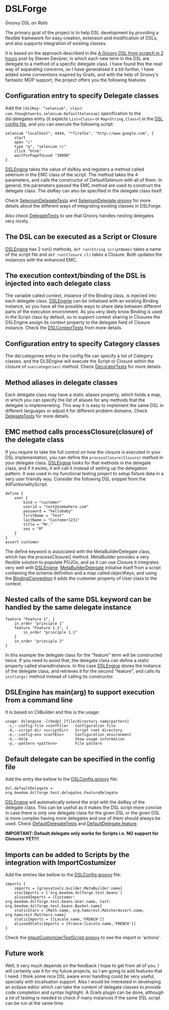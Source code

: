 DSLForge
========

*Groovy DSL on Rails*

The primary goal of the project is to help DSL development by providing a flexible framework for easy creation,
extension and modification of DSLs, and also supports integration of existing classes.

It is based on the approach described in the
[A Groovy DSL from scratch in 2 hours](http://groovy.dzone.com/news/groovy-dsl-scratch-2-hours) post by Steven Devijver,
in which each new term in the DSL are delegate to a method of a specific delegate class. I have found this the 
neat way of separating concerns, so I have generalised it a bit further, I have added some conventions inspired 
by Grails, and with the help of Groovy's fantastic MOP support, the project offers you the following features:


Configuration entry to specify Delegate classes
-----------------------------------------------

Add the `[dslKey: "selenium", clazz: com.thoughtworks.selenium.DefaultSelenium]` specification to the dsl.delegates 
entry (it expects `List<Class>` or `Map<String,Class>`) in the 
[DSL config file](https://github.com/kovax/dslforge/blob/master/src/test/conf/DelegateTestConfig.groovy),
and you can execute the following script:

    selenium "localhost", 4444, "*firefox", "http://www.google.com", {
        start
        open "/"
        type "q", "selenium rc"
        click "btnG"
        waitForPageToLoad "30000"
    }

[DSLEngine](https://github.com/kovax/dslforge/blob/master/src/main/groovy/org/beedom/dslforge/DSLEngine.groovy)
takes the value of dslKey and registers a method called selenium in the EMC class of the script. 
The method takes the 4 parameters, and calls the constructor of DefaultSelenum with all of them. In general, 
the parameters passed the EMC method are used to construct the delegate class. The dslKey can also be specified 
in the delegate class itself.

Check [SeleniumDelagateTests](https://github.com/kovax/dslforge/blob/master/src/test/groovy/org/beedom/dslforge/test/SeleniumDelagateTests.groovy)
and [SeleniumDelegate.groovy](https://github.com/kovax/dslforge/blob/master/src/test/groovy/org/beedom/dslforge/test/delegates/SeleniumDelegate.groovy)
for more details about the different ways of integrating existing classes in DSLForge.

Also check [DelegateTests](https://github.com/kovax/dslforge/blob/master/src/test/groovy/org/beedom/dslforge/test/DelegateTests.groovy)
to see that Groovy handles nesting delegates very nicely.


The DSL can be executed as a Script or Closure
-----------------------------------------------------

[DSLEngine](https://github.com/kovax/dslforge/blob/master/src/main/groovy/org/beedom/dslforge/DSLEngine.groovy)
has 2 run() methods, `def run(String scriptName)` takes a name of the script file and `def run(Closure cl)` takes
a Closure. Both updates the instances with the enhanced EMC.


The execution context/binding of the DSL is injected into each delegate class
-----------------------------------------------------------------------------

The variable called context, instance of the Binding class, is injected into each delegate class. 
[DSLEngine](https://github.com/kovax/dslforge/blob/master/src/main/groovy/org/beedom/dslforge/DSLEngine.groovy)
can be initialised with an existing Binding instance, so you have all the possible ways to share data between 
different parts of the execution environment. As you very likely know Binding is used in the Script class by default, 
so to support context sharing in Closures the DSLEngine assign its context property to the delegate field of Closure
instance.
Check the [DSLContextTests](https://github.com/kovax/dslforge/blob/master/src/test/groovy/org/beedom/dslforge/test/DSLContextTests.groovy)
from more details.


Configuration entry to specify Category classes
-----------------------------------------------

The dsl.categories entry in the config file can specify a list of Category classes, and the DLSEngine will execute
the Script or Closure within the closure of `use(categories)` method.
Check [DecoratorTests](https://github.com/kovax/dslforge/blob/master/src/test/groovy/org/beedom/dslforge/test/DecoratorTests.groovy)
for more details.


Method aliases in delegate classes
----------------------------------

Each delegate class may have a static aliases property, which holds a map, in which you can specify the list of aliases
for any methods that the delegate is implemeneting. This way it is easy to implement the same DSL in different languages
or adjust it for different problem domains. 
Check [DelegateTests](https://github.com/kovax/dslforge/blob/master/src/test/groovy/org/beedom/dslforge/test/DelegateTests.groovy)
for more details. 


EMC method calls processClosure(closure) of the delegate class
--------------------------------------------------------------

If you require to take the full control on how the closure is executed in your DSL implementation, you can define
the `processClosure(Closure)` method in your delegate class.
[DSLEngine](https://github.com/kovax/dslforge/blob/master/src/main/groovy/org/beedom/dslforge/DSLEngine.groovy)
looks for that methods in the delegate class,
and if it exists, it will call it instead of setting up the delegation pattern. It was used in my functional testing
project to setup fixture data in a very user friendly way. Consider the following DSL snippet from the AllFuntionalityScript.

    define {
        user {
            kind = "customer"
            userid = "test@somewhere.com"
            password = "hellobaby"
            firstName = "Test"
            lastName = "Customer1231"
            title = "Mr."
            sex = "M"
        }
    }
    assert customer

The define keyword is associated with the MetaBuilderDelegate class, which has the processClosure() method. 
MetaBuilder provides a very flexible solution to populate POJOs, and as it can use Closure it integrates very well 
with [DSLEngine](https://github.com/kovax/dslforge/blob/master/src/main/groovy/org/beedom/dslforge/DSLEngine.groovy).
[MetaBuilderDelegate](https://github.com/kovax/dslforge/blob/master/src/test/groovy/org/beedom/dslforge/test/delegates/MetaBuilderDelegate.groovy) 
initialise itself from a script containing the schema definition and a map called
objectKeys, and using the [BindingConvention](https://github.com/kovax/dslforge/blob/master/src/main/groovy/org/beedom/dslforge/BindingConvention.groovy)
it adds the customer property of User class to the context.


Nested calls of the same DSL keyword can be handled by the same delegate instance
---------------------------------------------------------------------------------

    feature "Feature 1", {
        in_order "principle 1"
        feature "Feature 1.1", {
            in_order "principle 1.1"
        }
        in_order "principle 2"
    }

In this example the delegate class for the "feature" term will be constructed twice. If you need to avoid that,
the delegate class can define a static property called sharedInstance. In this case
[DSLEngine](https://github.com/kovax/dslforge/blob/master/src/main/groovy/org/beedom/dslforge/DSLEngine.groovy)
stores the instance of the delegate class, and retrieves it for the second "feature", and calls its `init(args)` 
method instead of calling its constructor.


DSLEngine has main(arg) to support execution from a command line
----------------------------------------------------------------

It is based on CliBuilder and this is the usage:

    usage: dslengine -[chedp] [file/directory name/pattern]
     -c,--config-file <confFile>   Configuration file
     -d,--script-dir <scriptDir>   Script root directory
     -e,--config-env <confEnv>     Configuration environment
     -h,--help                     Show usage information
     -p,--pattern <pattern>        File pattern


Default delegate can be specified in the config file
----------------------------------------------------

Add the entry like bellow to the 
[DSLConfig.groovy](https://github.com/kovax/dslforge/blob/master/src/test/conf/DefaultDelegateTestConfig.groovy) file:

    dsl.defaultDelegate = org.beedom.dslforge.test.delegates.FeatureDelegate

[DSLEngine](https://github.com/kovax/dslforge/blob/master/src/main/groovy/org/beedom/dslforge/DSLEngine.groovy)
will automatically extend the sript with the dslKey of the delegate class. This can be usefull as it makes
the DSL script more concise in case there is only one delegate class for the given DSL or the given DSL is more complex
having more delegates and one of them should always be used.
Check [DefaultDelegateTests](https://github.com/kovax/dslforge/blob/master/src/test/groovy/org/beedom/dslforge/test/DefaultDelegateTests.groovy)
and [DefaultDelegate.feature](https://github.com/kovax/dslforge/blob/master/src/test/scripts/DefaultDelegate.feature).

**IMPORTANT: Default delegate only works for Scripts i.e. NO support for Closures YET!!!**


Imports can be added to Scripts by the integration with ImportCostumizer 
----------------------------------------------------

Add the entries like bellow to the 
[DSLConfig.groovy](https://github.com/kovax/dslforge/blob/master/src/test/conf/ImputCustomizerTestConfig.groovy) file:

    imports {
        imports = [groovytools.builder.MetaBuilder.name]
        starImports = ['org.beedom.dslforge.test.beans']
        aliasedImports = [Customer: org.beedom.dslforge.test.beans.User.name, Cart: org.beedom.dslforge.test.beans.Basket.name]
        staticStars = [Math.name, org.hamcrest.MatcherAssert.name, org.hamcrest.Matchers.name]
        staticImports = [[Locale.name,'FRENCH']]
        aliasedStaticImports = [France:[Locale.name,'FRENCH']]
    }

Check the [ImputCustomizerTestScript.groovy](https://github.com/kovax/dslforge/blob/master/src/test/scripts/ImputCustomizerTestScript.groovy)
to see the import in 'actions'.


Future work
----------------------------------------------------------------

Well, it very much depends on the feedback I hope to get from all of you. I will certainly use it for my future
projects, so I am going to add features that I need. I think some nice DSL aware error handling could be very useful, 
specially with localisation support. Also I would be interested in developing an eclipse editor which can take
the content of delegate classes to provide code completion and syntax highlight. A Grails plugin can be done,
although a lot of testing is needed to check if many instances if the same DSL script can be run at the same time.
